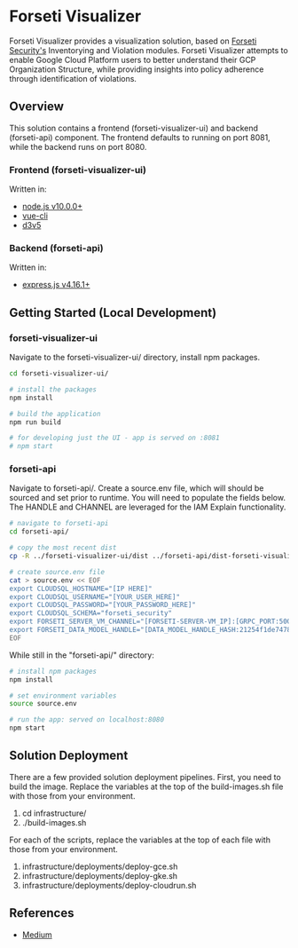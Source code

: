 # Forseti Visualizer

Forseti Visualizer provides a visualization solution, based on [Forseti Security's](https://github.com/forseti-security/forseti-security) Inventorying and Violation modules.  Forseti Visualizer attempts to enable Google Cloud Platform users to better understand their GCP Organization Structure, while providing insights into policy adherence through identification of violations.

## Overview

This solution contains a frontend (forseti-visualizer-ui) and backend (forseti-api) component.  The frontend defaults to running on port 8081, while the backend runs on port 8080.  

### Frontend (forseti-visualizer-ui)

Written in:

* [node.js v10.0.0+](https://nodejs.org/en/)
* [vue-cli](https://cli.vuejs.org/guide/installation.html)
* [d3v5](https://d3js.org/)

### Backend (forseti-api)

Written in:

* [express.js v4.16.1+](https://expressjs.com/)

## Getting Started (Local Development)

### forseti-visualizer-ui

Navigate to the forseti-visualizer-ui/ directory, install npm packages.

```bash
cd forseti-visualizer-ui/

# install the packages
npm install

# build the application
npm run build

# for developing just the UI - app is served on :8081
# npm start
```

### forseti-api

Navigate to forseti-api/.  Create a source.env file, which will should be sourced and set prior to runtime.  You will need to populate the fields below.  The HANDLE and CHANNEL are leveraged for the IAM Explain functionality.

```bash
# navigate to forseti-api
cd forseti-api/

# copy the most recent dist
cp -R ../forseti-visualizer-ui/dist ../forseti-api/dist-forseti-visualizer-ui

# create source.env file
cat > source.env << EOF
export CLOUDSQL_HOSTNAME="[IP HERE]"
export CLOUDSQL_USERNAME="[YOUR_USER_HERE]"
export CLOUDSQL_PASSWORD="[YOUR_PASSWORD_HERE]"
export CLOUDSQL_SCHEMA="forseti_security"
export FORSETI_SERVER_VM_CHANNEL="[FORSETI-SERVER-VM_IP]:[GRPC_PORT:50051]"
export FORSETI_DATA_MODEL_HANDLE="[DATA_MODEL_HANDLE_HASH:21254f1de747879237a95cb552e80844]"
EOF
```

While still in the "forseti-api/" directory:

```bash
# install npm packages
npm install

# set environment variables
source source.env

# run the app: served on localhost:8080
npm start
```

## Solution Deployment

There are a few provided solution deployment pipelines.  First, you need to build the image.  Replace the variables at the top of the build-images.sh file with those from your environment.

1. cd infrastructure/
2. ./build-images.sh

For each of the scripts, replace the variables at the top of each file with those from your environment.

1. infrastructure/deployments/deploy-gce.sh
2. infrastructure/deployments/deploy-gke.sh
3. infrastructure/deployments/deploy-cloudrun.sh

## References

* [Medium](https://medium.com/google-cloud/visualize-gcp-architecture-using-forseti-2-0-and-d3-js-ffc8fdf59450)
